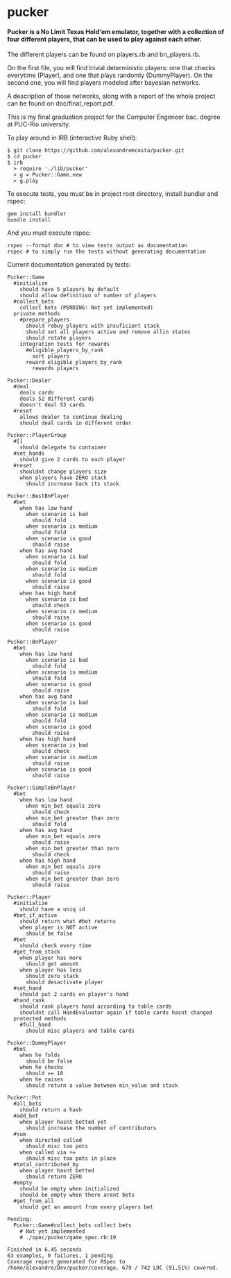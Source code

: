 pucker
======

#### Pucker is a No Limit Texas Hold'em emulator, together with a collection of four different players, that can be used to play against each other.

The different players can be found on players.rb and bn_players.rb.

On the first file, you will find trivial deterministic players: one that
checks everytime (Player), and one that plays randomly (DummyPlayer). On
the second one, you will find players modeled after bayesian networks.

A description of those networks, along with a report of the whole
project can be found on doc/final_report.pdf.

This is my final graduation project for the Computer Engeneer bac. degree at PUC-Rio university.

To play around in IRB (interactive Ruby shell):
```
$ git clone https://github.com/alexandremcosta/pucker.git
$ cd pucker
$ irb
  > require './lib/pucker'
  > g = Pucker::Game.new
  > g.play
```

To execute tests, you must be in project root directory, install bundler and rspec:
```
gem install bundler
bundle install
```
And you must execute rspec:
```
rspec --format doc # to view tests output as documentation
rspec # to simply run the tests without generating documentation
```

Current documentation generated by tests:
```
Pucker::Game
  #initialize
    should have 5 players by default
    should allow definition of number of players
  #collect_bets
    collect bets (PENDING: Not yet implemented)
  private methods
    #prepare_players
      should rebuy players with insuficient stack
      should set all players active and remove allin states
      should rotate players
    integration tests for rewards
      #eligible_players_by_rank
        sort players
      reward eligible_players_by_rank
        rewards players

Pucker::Dealer
  #deal
    deals cards
    deals 52 different cards
    doesn't deal 53 cards
  #reset
    allows dealer to continue dealing
    should deal cards in different order

Pucker::PlayerGroup
  #[]
    should delegate to container
  #set_hands
    should give 2 cards to each player
  #reset
    shouldnt change players size
    when players have ZERO stack
      should increase back its stack

Pucker::BestBnPlayer
  #bet
    when has low hand
      when scenario is bad
        should fold
      when scenario is medium
        should fold
      when scenario is good
        should raise
    when has avg hand
      when scenario is bad
        should fold
      when scenario is medium
        should fold
      when scenario is good
        should raise
    when has high hand
      when scenario is bad
        should check
      when scenario is medium
        should raise
      when scenario is good
        should raise

Pucker::BnPlayer
  #bet
    when has low hand
      when scenario is bad
        should fold
      when scenario is medium
        should fold
      when scenario is good
        should raise
    when has avg hand
      when scenario is bad
        should fold
      when scenario is medium
        should fold
      when scenario is good
        should raise
    when has high hand
      when scenario is bad
        should check
      when scenario is medium
        should raise
      when scenario is good
        should raise

Pucker::SimpleBnPlayer
  #bet
    when has low hand
      when min_bet equals zero
        should check
      when min_bet greater than zero
        should fold
    when has avg hand
      when min_bet equals zero
        should raise
      when min_bet greater than zero
        should check
    when has high hand
      when min_bet equals zero
        should raise
      when min_bet greater than zero
        should raise

Pucker::Player
  #initialize
    should have a uniq id
  #bet_if_active
    should return what #bet returns
    when player is NOT active
      should be false
  #bet
    should check every time
  #get_from_stack
    when player has more
      should get amount
    when player has less
      should zero stack
      should desactivate player
  #set_hand
    should put 2 cards on player's hand
  #hand_rank
    should rank players hand according to table cards
    shouldnt call HandEvaluator again if table cards hasnt changed
  protected methods
    #full_hand
      should misc players and table cards

Pucker::DummyPlayer
  #bet
    when he folds
      should be false
    when he checks
      should == 10
    when he raises
      should return a value between min_value and stack

Pucker::Pot
  #all_bets
    should return a hash
  #add_bet
    when player hasnt betted yet
      should increase the number of contributors
  #sum
    when directed called
      should misc too pots
    when called via +=
      should misc too pots in place
  #total_contributed_by
    when player hasnt betted
      should return ZERO
  #empty
    should be empty when initialized
    should be empty when there arent bets
  #get_from_all
    should get an amount from every players bet

Pending:
  Pucker::Game#collect_bets collect bets
    # Not yet implemented
    # ./spec/pucker/game_spec.rb:19

Finished in 6.45 seconds
63 examples, 0 failures, 1 pending
Coverage report generated for RSpec to
/home/alexandre/Dev/pucker/coverage. 679 / 742 LOC (91.51%) covered.
```
